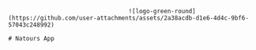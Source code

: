                                       ![logo-green-round](https://github.com/user-attachments/assets/2a38acdb-d1e6-4d4c-9bf6-57043c248992)
                                                                          # Natours App
